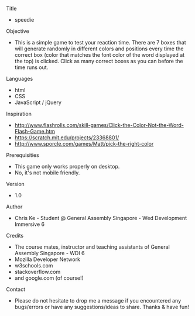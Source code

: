 Title

- speedie

Objective

- This is a simple game to test your reaction time. There are 7 boxes that will generate randomly in different colors and positions every time the correct box (color that matches the font color of the word displayed at the top) is clicked. Click as many correct boxes as you can before the time runs out.

Languages

- html
- CSS
- JavaScript / jQuery

Inspiration

- http://www.flashrolls.com/skill-games/Click-the-Color-Not-the-Word-Flash-Game.htm
- https://scratch.mit.edu/projects/23368801/
- http://www.sporcle.com/games/Matt/pick-the-right-color

Prerequisities

- This game only works properly on desktop.
- No, it's not mobile friendly.

Version

- 1.0

Author

- Chris Ke - Student @ General Assembly Singapore - Wed Development Immersive 6

Credits

- The course mates, instructor and teaching assistants of General Assembly Singapore - WDI 6
- Mozilla Developer Network
- w3schools.com
- stackoverflow.com
- and google.com (of course!)

Contact

- Please do not hesitate to drop me a message if you encountered any bugs/errors or have any suggestions/ideas to share. Thanks & have fun!
